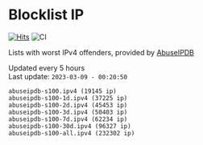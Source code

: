# Blocklist IP

[![Hits](https://hits.seeyoufarm.com/api/count/incr/badge.svg?url=https%3A%2F%2Fgithub.com%2Fborestad%2Fblocklist-ip%2F&count_bg=%2379C83D&title_bg=%23555555&icon=&icon_color=%23E7E7E7&title=hits&edge_flat=false)](https://hits.seeyoufarm.com)  ![CI](https://img.shields.io/github/workflow/status/borestad/blocklist-ip/CI?style=flat-square)

Lists with worst IPv4 offenders, provided by [AbuseIPDB](https://www.abuseipdb.com/)

<!-- FOOTER-PLACEHOLDER -->
Updated every 5 hours<br>
Last update: `2023-03-09 - 00:20:50`
```
abuseipdb-s100.ipv4 (19145 ip)
abuseipdb-s100-1d.ipv4 (37225 ip)
abuseipdb-s100-2d.ipv4 (45453 ip)
abuseipdb-s100-3d.ipv4 (50403 ip)
abuseipdb-s100-7d.ipv4 (62234 ip)
abuseipdb-s100-30d.ipv4 (96327 ip)
abuseipdb-s100-all.ipv4 (232302 ip)
```
